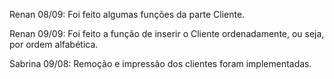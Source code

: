 Renan 08/09: 
Foi feito algumas funções da parte Cliente.

Renan 09/09:
Foi feito a função de inserir o Cliente ordenadamente, ou seja, por ordem alfabética.

Sabrina 09/08:
Remoção e impressão dos clientes foram implementadas.

